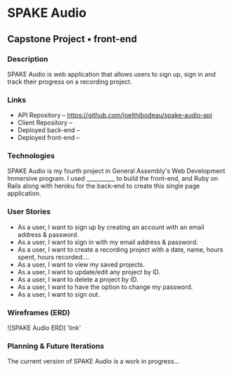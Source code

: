 # SPAKE Audio #

## Capstone Project • front-end ##

### Description ###

SPAKE Audio is web application that allows users to sign up, sign in and track
their progress on a recording project.

### Links ###

* API Repository – https://github.com/joelthibodeau/spake-audio-api
* Client Repository –
* Deployed back-end –
* Deployed front-end –

### Technologies ###

SPAKE Audio is my fourth project in General Assembly's Web Development Immersive program.
I used __________ to build the front-end, and
Ruby on Rails along with heroku for the back-end to create this single page application.

### User Stories ###

* As a user, I want to sign up by creating an account with an email address & password.
* As a user, I want to sign in with my email address & password.
* As a user, I want to create a recording project with a date, name, hours spent, hours recorded....
* As a user, I want to view my saved projects.
* As a user, I want to update/edit any project by ID.
* As a user, I want to delete a project by ID.
* As a user, I want to have the option to change my password.
* As a user, I want to sign out.

### Wireframes (ERD) ###

![SPAKE Audio ERD] 'link'

### Planning & Future Iterations ###

The current version of SPAKE Audio is a work in progress...
